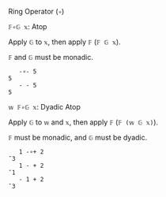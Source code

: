 Ring Operator (`∘`)

`𝔽∘𝔾 𝕩`: Atop

Apply `𝔾` to `𝕩`, then apply `𝔽` (`𝔽 𝔾 𝕩`).

`𝔽` and `𝔾` must be monadic.
```
   -∘- 5
5
   - - 5
5
```

`𝕨 𝔽∘𝔾 𝕩`: Dyadic Atop

Apply `𝔾` to `𝕨` and `𝕩`, then apply `𝔽` (`𝔽 (𝕨 𝔾 𝕩)`).

`𝔽` must be monadic, and `𝔾` must be dyadic.
```
   1 -∘+ 2
¯3
   1 - + 2
¯1
   - 1 + 2
¯3
```
